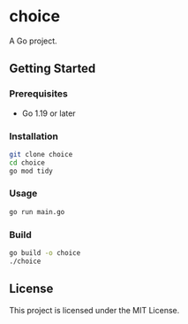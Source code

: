 # choice

A Go project.

## Getting Started

### Prerequisites

- Go 1.19 or later

### Installation

```bash
git clone choice
cd choice
go mod tidy
```

### Usage

```bash
go run main.go
```

### Build

```bash
go build -o choice
./choice
```

## License

This project is licensed under the MIT License.
